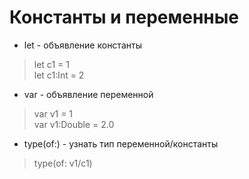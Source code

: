 # Константы и переменные
* let - объявление константы
> let c1 = 1   
> let c1:Int = 2
* var - объявление переменной
> var v1 = 1   
> var v1:Double = 2.0
* type(of:) - узнать тип переменной/константы
> type(of: v1/с1)
